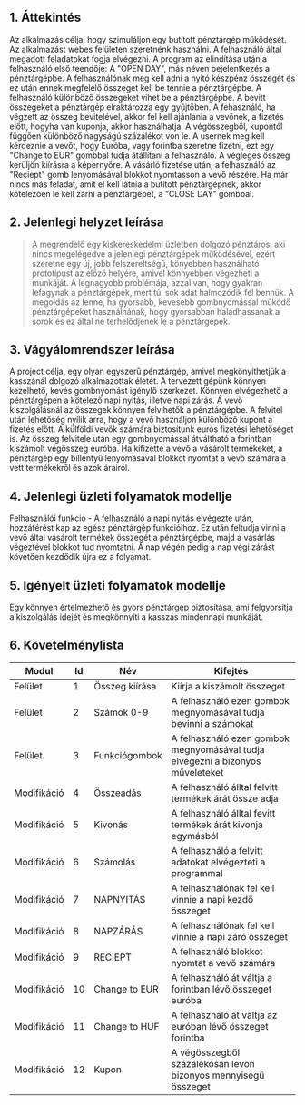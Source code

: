 ## 1. Áttekintés

Az alkalmazás célja, hogy szimuláljon egy butított pénztárgép működését. Az alkalmazást webes felületen szeretnénk használni. A felhasználó által megadott feladatokat fogja elvégezni. A program az elindítása után a felhasználó első teendője: A "OPEN DAY", más néven bejelentkezés a pénztárgépbe. A felhasználónak meg kell adni a nyitó készpénz összegét és ez után ennek megfelelő összeget kell be tennie a pénztárgépbe. A felhasználó különböző összegeket vihet be a pénztárgépbe. A bevitt összegeket a pénztárgép elraktározza egy gyűjtőben. A fehasználó, ha végzett az összeg bevitelével, akkor fel kell ajánlania a vevőnek, a fizetés előtt, hogyha van kuponja, akkor használhatja. A végösszegből, kupontól függően különböző nagyságú százalékot von le. A usernek meg kell kérdeznie a vevőt, hogy Euróba, vagy forintba szeretne fizetni, ezt egy "Change to EUR" gombbal tudja átállítani a felhasználó. A végleges összeg kerüljön kiírásra a képernyőre. A vásárló fizetése után, a felhasználó az "Reciept" gomb lenyomásával blokkot nyomtasson a vevő részére. Ha már nincs más feladat, amit el kell látnia a butított pénztárgépnek, akkor kötelezően le kell zárni a pénztárgépet, a "CLOSE DAY" gombbal.

## 2. Jelenlegi helyzet leírása

> A megrendelő egy kiskereskedelmi üzletben dolgozó pénztáros, aki nincs megelégedve a jelenlegi pénztárgépek működésével, ezért szeretne egy új, jobb felszereltségű, könyebben használható prototípust az előző helyére, amivel könnyebben végezheti a munkáját. A legnagyobb problémája, azzal van,  hogy gyakran lefagynak a pénztárgépek, mert túl sok adat halmozódik fel bennük. A megoldás az lenne, ha gyorsabb, kevesebb gombnyomással működő pénztárgépeket használnának, hogy gyorsabban haladhassanak a sorok és ez által ne terhelődjenek le a pénztárgépek.

## 3. Vágyálomrendszer leírása

A project célja, egy olyan egyszerű pénztárgép, amivel megkönyíthetjük a kasszánál dolgozó alkalmazottak életét. A tervezett gépünk könnyen kezelhető, kevés gombnyomást igénylő szerkezet. Könnyen elvégezhető a pénztárgépen a kötelező napi nyitás, illetve napi zárás. A vevő kiszolgálásnál az összegek könnyen felvihetők a pénztárgépbe. A felvitel után lehetőség nyílik arra, hogy a vevő használjon különböző kupont a fizetés előtt. A külföldi vevők számára biztosítunk eurós fizetési lehetőséget is. Az összeg felvitele után egy gombnyomással átváltható a forintban kiszámolt végösszeg euróba. Ha kifizette a vevő a vásárolt termékeket, a pénztárgép egy billentyű lenyomásával blokkot nyomtat a vevő számára a vett termékekről és azok árairól.

## 4. Jelenlegi üzleti folyamatok modellje

Felhasználói funkció - A felhasználó a napi nyitás elvégezte után, hozzáférést kap az egész pénztárgép funkcióihoz.
Ez után feltudja vinni a vevő által vásárolt termékek összegét a pénztárgépbe, majd a vásárlás végeztével blokkot tud nyomtatni. A nap végén pedig a nap végi zárást követően kezdődik újra ez a folyamat.

## 5. Igényelt üzleti folyamatok modellje

Egy könnyen értelmezhető és gyors pénztárgép biztosítása, ami felgyorsítja a kiszolgálás idejét és megkönnyíti a kasszás mindennapi munkáját.

## 6. Követelménylista

| Modul       | Id  | Név            | Kifejtés                                                                         |
| ----------- | --- | -------------- | -------------------------------------------------------------------------------- |
| Felület     | 1   | Összeg kiírása | Kiírja a kiszámolt összeget                                                      |
| Felület     | 2   | Számok 0-9     | A felhasználó ezen gombok megnyomásával tudja bevinni a számokat                 |
| Felület     | 3   | Funkciógombok  | A felhasználó ezen gombok megnyomásával tudja elvégezni a bizonyos műveleteket   |
| Modifikáció | 4   | Összeadás      | A felhasználó álltal felvitt termékek árát össze adja                            |
| Modifikáció | 5   | Kivonás        | A felhasználó álltal fevitt termékek árát kivonja egymásból                      |
| Modifikáció | 6   | Számolás       | A felhasználó a felvitt adatokat elvégezteti a programmal                        |
| Modifikáció | 7   | NAPNYITÁS      | A felhasználónak fel kell vinnie a napi kezdő összeget                           |
| Modifikáció | 8   | NAPZÁRÁS       | A felhasználónak fel kell vinnie a napi záró összeget                            |
| Modifikáció | 9   | RECIEPT        | A felhasználó blokkot nyomtat a vevő számára                                     |
| Modifikáció | 10  | Change to EUR  | A felhasználó át váltja a forintban lévő összeget euróba                         |
| Modifikáció | 11  | Change to HUF  | A felhasználó át váltja az euróban lévő összeget forintba                        |
| Modifikáció | 12  | Kupon          | A végösszegből százalékosan levon bizonyos mennyiségű összeget                   |

